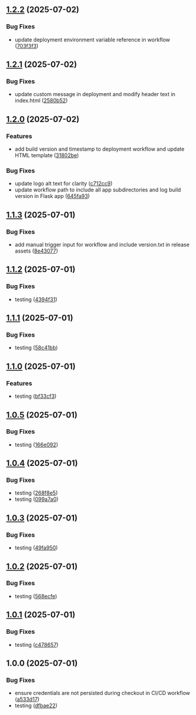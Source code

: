 ## [1.2.2](https://github.com/themagiccog/poc-modus-gitscm/compare/v1.2.1...v1.2.2) (2025-07-02)

### Bug Fixes

* update deployment environment variable reference in workflow ([703f3f3](https://github.com/themagiccog/poc-modus-gitscm/commit/703f3f3743113c90c5ccd9f6684c94676add7d1a))

## [1.2.1](https://github.com/themagiccog/poc-modus-gitscm/compare/v1.2.0...v1.2.1) (2025-07-02)

### Bug Fixes

* update custom message in deployment and modify header text in index.html ([2580b52](https://github.com/themagiccog/poc-modus-gitscm/commit/2580b52d7dae78a99a62b471584150935646d7e0))

## [1.2.0](https://github.com/themagiccog/poc-modus-gitscm/compare/v1.1.3...v1.2.0) (2025-07-02)

### Features

* add build version and timestamp to deployment workflow and update HTML template ([31802be](https://github.com/themagiccog/poc-modus-gitscm/commit/31802be5a1f33a8a681e5d50d40a121918f82dfc))

### Bug Fixes

* update logo alt text for clarity ([c712cc9](https://github.com/themagiccog/poc-modus-gitscm/commit/c712cc9a5145fcb1a4c7b564b6578d415743e605))
* update workflow path to include all app subdirectories and log build version in Flask app ([645fa93](https://github.com/themagiccog/poc-modus-gitscm/commit/645fa93b5eeb46a84af35b172bdbedda8d2dc98f))

## [1.1.3](https://github.com/themagiccog/poc-modus-gitscm/compare/v1.1.2...v1.1.3) (2025-07-01)

### Bug Fixes

* add manual trigger input for workflow and include version.txt in release assets ([8e43077](https://github.com/themagiccog/poc-modus-gitscm/commit/8e43077956dd4b96007be112ca5b344d9c4506de))

## [1.1.2](https://github.com/themagiccog/poc-modus-gitscm/compare/v1.1.1...v1.1.2) (2025-07-01)

### Bug Fixes

* testing ([4394f31](https://github.com/themagiccog/poc-modus-gitscm/commit/4394f31cb23488650ff0dafb5296c03381bc1e5b))

## [1.1.1](https://github.com/themagiccog/poc-modus-gitscm/compare/v1.1.0...v1.1.1) (2025-07-01)

### Bug Fixes

* testing ([58c41bb](https://github.com/themagiccog/poc-modus-gitscm/commit/58c41bb4fd13a01c8e764c439aef760d0124b770))

## [1.1.0](https://github.com/themagiccog/poc-modus-gitscm/compare/v1.0.5...v1.1.0) (2025-07-01)

### Features

* testing ([bf33cf3](https://github.com/themagiccog/poc-modus-gitscm/commit/bf33cf38757c6c335b0be51fb07868628396fc58))

## [1.0.5](https://github.com/themagiccog/poc-modus-gitscm/compare/v1.0.4...v1.0.5) (2025-07-01)

### Bug Fixes

* testing ([166e092](https://github.com/themagiccog/poc-modus-gitscm/commit/166e092988275f129eda54aff7c96a02ce16d6f9))

## [1.0.4](https://github.com/themagiccog/poc-modus-gitscm/compare/v1.0.3...v1.0.4) (2025-07-01)

### Bug Fixes

* testing ([268f8e5](https://github.com/themagiccog/poc-modus-gitscm/commit/268f8e510b3cfeb933fc169125ad40eaa250bd4b))
* testing ([099a7a0](https://github.com/themagiccog/poc-modus-gitscm/commit/099a7a0545eec969730c6e2190360aa20648b58e))

## [1.0.3](https://github.com/themagiccog/poc-modus-gitscm/compare/v1.0.2...v1.0.3) (2025-07-01)

### Bug Fixes

* testing ([49fa950](https://github.com/themagiccog/poc-modus-gitscm/commit/49fa95024368f0d23d41bd4936cc7f8be25c6ca4))

## [1.0.2](https://github.com/themagiccog/poc-modus-gitscm/compare/v1.0.1...v1.0.2) (2025-07-01)

### Bug Fixes

* testing ([568ecfe](https://github.com/themagiccog/poc-modus-gitscm/commit/568ecfe319a1dcdc68275b712ace47bd1335f8d7))

## [1.0.1](https://github.com/themagiccog/poc-modus-gitscm/compare/v1.0.0...v1.0.1) (2025-07-01)

### Bug Fixes

* testing ([c478657](https://github.com/themagiccog/poc-modus-gitscm/commit/c47865745d374411923b147ba3a5e89791b269f0))

## 1.0.0 (2025-07-01)

### Bug Fixes

* ensure credentials are not persisted during checkout in CI/CD workflow ([a533d17](https://github.com/themagiccog/poc-modus-gitscm/commit/a533d1714aba4fe2625546df313f6fce27c7bd38))
* testing ([dfbae22](https://github.com/themagiccog/poc-modus-gitscm/commit/dfbae2281f9017dc88ecb656718054ced0b5de14))
